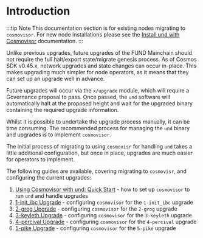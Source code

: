 # Introduction

:::tip Note
This documentation section is for existing nodes migrating to `cosmovisor`. For new node installations please
see the [Install und with Cosmovisor](../software/cosmovisor/install_und_with_cosmovisor.md) 
documentation.
:::

Unlike previous upgrades, future upgrades of the FUND Mainchain should not require the full halt/export state/migrate
genesis process. As of Cosmos SDK v0.45.x, network upgrades and state changes can occur in-place. This makes
upgrading much simpler for node operators, as it means that they can set up an upgrade well in advance.

Future upgrades will occur via the `x/upgrade` module, which will require a Governance proposal to pass. Once passed,
the `und` software will automatically halt at the proposed height and wait for the upgraded binary containing the
required upgrade information.

Whilst it is possible to undertake the upgrade process manually, it can be time consuming. The recommended process for
managing the `und` binary and upgrades is to implement `cosmovisor`.

The initial process of migrating to using `cosmovisr` for handling `und` takes a little additional configuration, but 
once in place, upgrades are much easier for operators to implement.

The following guides are available, covering migrating to `cosmovisr`, and configuring the current upgrades:

1. [Using Cosmovisor with und: Quick Start](cosmovisor.md) - how to set up `cosmovisor` to run `und` and handle upgrades
2. [1-init_ibc Upgrade](1-init_ibc_upgrade.md) - configuring `cosmovisor` for the `1-init_ibc` upgrade
3. [2-grog Upgrade](2-grog_upgrade.md) - configuring `cosmovisor` for the `2-grog` upgrade
4. [3-keyleth Upgrade](3-keyleth_upgrade.md) - configuring `cosmovisor` for the `3-keyleth` upgrade
5. [4-percival Upgrade](4-percival_upgrade.md) - configuring `cosmovisor` for the `4-percival` upgrade
6. [5-pike Upgrade](5-pike_upgrade.md) - configuring `cosmovisor` for the `5-pike` upgrade

